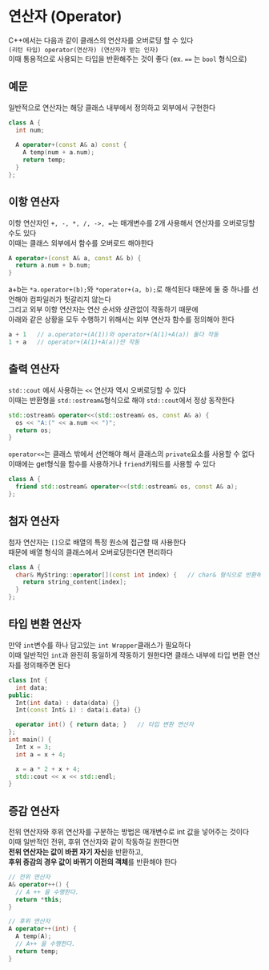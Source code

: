 # 연산자 (Operator)
C++에서는 다음과 같이 클래스의 연산자를 오버로딩 할 수 있다  
`(리턴 타입) operator(연산자) (연산자가 받는 인자)`  
이때 통용적으로 사용되는 타입을 반환해주는 것이 좋다 (ex. `==` 는 `bool` 형식으로)

## 예문
일반적으로 연산자는 해당 클래스 내부에서 정의하고 외부에서 구현한다
``` C++
class A {
  int num;
  
  A operator+(const A& a) const {
    A temp(num + a.num);
    return temp;
  }
};
```

## 이항 연산자
이항 연산자인 `+, -, *, /, ->, =`는 매개변수를 2개 사용해서 연산자를 오버로딩할 수도 있다  
이때는 클래스 외부에서 함수를 오버로드 해야한다  
``` C++
A operator+(const A& a, const A& b) {
  return a.num + b.num;
}
```
a+b는  `*a.operator+(b);`와 `*operator+(a, b);`로 해석된다
때문에 둘 중 하나를 선언해야 컴파일러가 헛갈리지 않는다  
그리고 외부 이항 연산자는 연산 순서와 상관없이 작동하기 때문에  
아래와 같은 상황을 모두 수행하기 위해서는 외부 연산자 함수를 정의해야 한다
``` C++
a + 1   // a.operator+(A(1))와 operator+(A(1)+A(a)) 둘다 작동
1 + a   // operator+(A(1)+A(a))만 작동
```
## 출력 연산자
`std::cout` 에서 사용하는 `<<` 연산자 역시 오버로딩할 수 있다  
이때는 반환형을 `std::ostream&`형식으로 해야 `std::cout`에서 정상 동작한다
``` C++
std::ostream& operator<<(std::ostream& os, const A& a) {
  os << "A:(" << a.num << ")";
  return os;
}
```
`operator<<`는 클래스 밖에서 선언해야 해서 클래스의 `private`요소를 사용할 수 없다  
이때에는 get형식을 함수를 사용하거나 `friend`키워드를 사용할 수 있다  
``` C++
class A {
  friend std::ostream& operator<<(std::ostream& os, const A& a);
};
```

## 첨자 연산자
첨자 연산자는 `[]`으로 배열의 특정 원소에 접근할 때 사용한다  
때문에 배열 형식의 클래스에서 오버로딩한다면 편리하다
``` C++
class A {
  char& MyString::operator[](const int index) {   // char& 형식으로 반환해 str[10] = 'A' 가 가능하다
    return string_content[index]; 
  }
};
```

## 타입 변환 연산자
만약 `int`변수를 하나 담고있는 `int Wrapper`클래스가 필요하다  
이때 일반적인 `int`과 완전히 동일하게 작동하기 원한다면 클래스 내부에 타입 변환 연산자를 정의해주면 된다
``` C++
class Int {
  int data;
public:
  Int(int data) : data(data) {}
  Int(const Int& i) : data(i.data) {}

  operator int() { return data; }   // 타입 변환 연산자
};
int main() {
  Int x = 3;
  int a = x + 4;

  x = a * 2 + x + 4;
  std::cout << x << std::endl;
}
```

## 증감 연산자
전위 연산자와 후위 연산자를 구분하는 방법은 매개변수로 int 값을 넣어주는 것이다  
이때 일반적인 전위, 후위 연산자와 같이 작동하길 원한다면  
**전위 연산자는 값이 바뀐 자기 자신**을 반환하고,  
**후위 증감의 경우 값이 바뀌기 이전의 객체**를 반환해야 한다
``` C++
// 전위 연산자
A& operator++() {
  // A ++ 을 수행한다.
  return *this;
}

// 후위 연산자
A operator++(int) {
  A temp(A);
  // A++ 을 수행한다.
  return temp;
}
```

